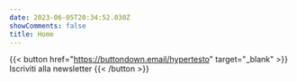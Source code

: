 ```yaml
---
date: 2023-06-05T20:34:52.030Z
showComments: false
title: Home
---
```

{{< button href="https://buttondown.email/hypertesto" target="_blank" >}}
Iscriviti alla newsletter
{{< /button >}}
